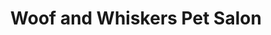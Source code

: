 ---
title: "Woof and Whiskers Pet Salon"
url: /logansport/woof-and-whiskers-pet-salon/
shop: pet grooming
---